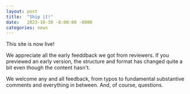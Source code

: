 ```yaml
---
layout: post
title:  "Ship it!"
date:   2023-10-30 -8:00:00 -0800
categories: news
---
```

This site is now live!

We appreciate all the early feeddback we got from reviewers.
If you previewed an early version, the structure and format has changed quite a bit
even though the content hasn't.

We welcome any and all feedback, from typos to fundamental substantive comments and everything in between.
And, of course, questions.
